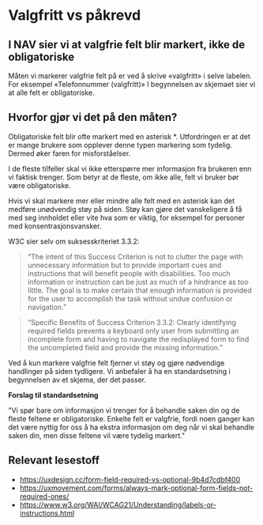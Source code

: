# Valgfritt vs påkrevd

## I NAV sier vi at valgfrie felt blir markert, ikke de obligatoriske

Måten vi markerer valgfrie felt på er ved å skrive «valgfritt» i selve labelen. For eksempel «Telefonnummer (valgfritt)»
I begynnelsen av skjemaet sier vi at alle felt er obligatoriske.

## Hvorfor gjør vi det på den måten?

Obligatoriske felt blir ofte markert med en asterisk *. Utfordringen er at det er mange brukere som opplever denne typen markering som tydelig. Dermed øker faren for misforståelser.

I de fleste tilfeller skal vi ikke etterspørre mer informasjon fra brukeren enn vi faktisk trenger. Som betyr at de fleste, om ikke alle, felt vi bruker bør være obligatoriske.

Hvis vi skal markere mer eller mindre alle felt med en asterisk kan det medføre unødvendig støy på siden. Støy kan gjøre det vanskeligere å få med seg innholdet eller vite hva som er viktig, for eksempel for personer med konsentrasjonsvansker.

W3C sier selv om suksesskriteriet 3.3.2:

> “The intent of this Success Criterion is not to clutter the page with unnecessary information but to provide important cues and instructions that will benefit people with disabilities. Too much information or instruction can be just as much of a hindrance as too little. The goal is to make certain that enough information is provided for the user to accomplish the task without undue confusion or navigation.”

> “Specific Benefits of Success Criterion 3.3.2: Clearly identifying required fields prevents a keyboard only user from submitting an incomplete form and having to navigate the redisplayed form to find the uncompleted field and provide the missing information.”

Ved å kun markere valgfrie felt fjerner vi støy og gjøre nødvendige handlinger på siden tydligere. 
Vi anbefaler å ha en standardsetning i begynnelsen av et skjema, der det passer.

**Forslag til standardsetning**

"Vi spør bare om informasjon vi trenger for å behandle saken din og de fleste feltene er obligatoriske. Enkelte felt er valgfrie, fordi noen ganger kan det være nyttig for oss å ha ekstra informasjon om deg når vi skal behandle saken din, men disse feltene vil være tydelig markert."

## Relevant lesestoff 

- https://uxdesign.cc/form-field-required-vs-optional-9b4d7cdbf400
- https://uxmovement.com/forms/always-mark-optional-form-fields-not-required-ones/
- https://www.w3.org/WAI/WCAG21/Understanding/labels-or-instructions.html
